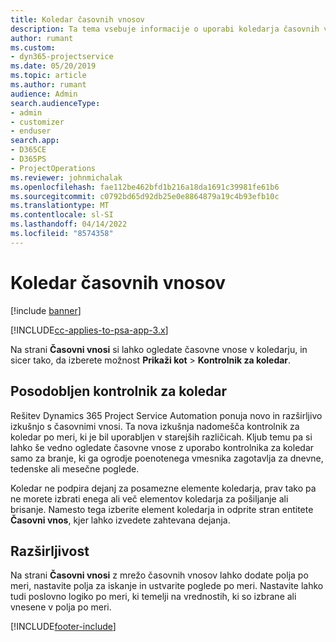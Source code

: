 ```yaml
---
title: Koledar časovnih vnosov
description: Ta tema vsebuje informacije o uporabi koledarja časovnih vnosov.
author: rumant
ms.custom:
- dyn365-projectservice
ms.date: 05/20/2019
ms.topic: article
ms.author: rumant
audience: Admin
search.audienceType:
- admin
- customizer
- enduser
search.app:
- D365CE
- D365PS
- ProjectOperations
ms.reviewer: johnmichalak
ms.openlocfilehash: fae112be462bfd1b216a18da1691c39981fe61b6
ms.sourcegitcommit: c0792bd65d92db25e0e8864879a19c4b93efb10c
ms.translationtype: MT
ms.contentlocale: sl-SI
ms.lasthandoff: 04/14/2022
ms.locfileid: "8574358"
---
```

# <a name="time-entry-calendar"></a>Koledar časovnih vnosov

[!include [banner](../includes/psa-now-project-operations.md)]

[!INCLUDE[cc-applies-to-psa-app-3.x](../includes/cc-applies-to-psa-app-3x.md)]

Na strani **Časovni vnosi** si lahko ogledate časovne vnose v koledarju, in sicer tako, da izberete možnost **Prikaži kot** \> **Kontrolnik za koledar**.

## <a name="updated-calendar-control"></a>Posodobljen kontrolnik za koledar

Rešitev Dynamics 365 Project Service Automation ponuja novo in razširljivo izkušnjo s časovnimi vnosi. Ta nova izkušnja nadomešča kontrolnik za koledar po meri, ki je bil uporabljen v starejših različicah. Kljub temu pa si lahko še vedno ogledate časovne vnose z uporabo kontrolnika za koledar samo za branje, ki ga ogrodje poenotenega vmesnika zagotavlja za dnevne, tedenske ali mesečne poglede.

Koledar ne podpira dejanj za posamezne elemente koledarja, prav tako pa ne morete izbrati enega ali več elementov koledarja za pošiljanje ali brisanje. Namesto tega izberite element koledarja in odprite stran entitete **Časovni vnos**, kjer lahko izvedete zahtevana dejanja.

## <a name="extensibility"></a>Razširljivost

Na strani **Časovni vnosi** z mrežo časovnih vnosov lahko dodate polja po meri, nastavite polja za iskanje in ustvarite poglede po meri. Nastavite lahko tudi poslovno logiko po meri, ki temelji na vrednostih, ki so izbrane ali vnesene v polja po meri.


[!INCLUDE[footer-include](../includes/footer-banner.md)]
